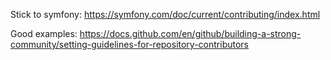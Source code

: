 Stick to symfony: https://symfony.com/doc/current/contributing/index.html

Good examples: https://docs.github.com/en/github/building-a-strong-community/setting-guidelines-for-repository-contributors
